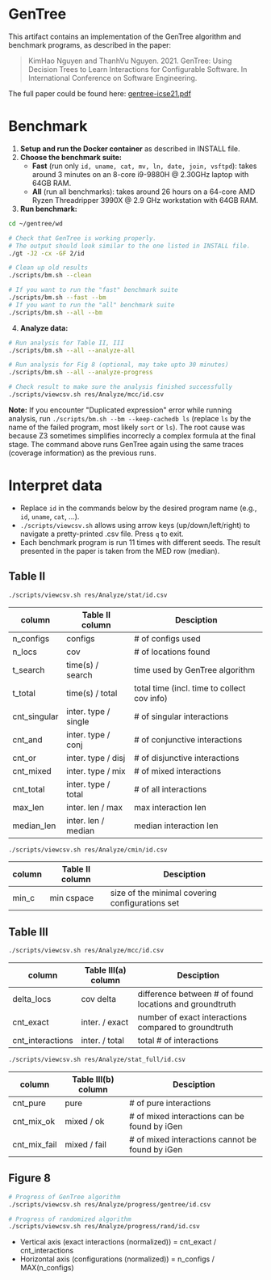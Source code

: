 # GenTree

This artifact contains an implementation of the GenTree algorithm and benchmark programs, as described in the paper:
> KimHao Nguyen and ThanhVu Nguyen. 2021. GenTree: Using Decision Trees to Learn Interactions for Configurable Software. In International Conference on Software Engineering.

The full paper could be found here: [gentree-icse21.pdf](https://github.com/unsat/gentree/releases/download/submit_icse21/gentree-icse21.pdf)

# Benchmark

1. **Setup and run the Docker container** as described in INSTALL file.
2. **Choose the benchmark suite:**
   - **Fast** (run only `id, uname, cat, mv, ln, date, join, vsftpd`): takes around 3 minutes on an 8-core i9-9880H @ 2.30GHz laptop with 64GB RAM.
   - **All** (run all benchmarks): takes around 26 hours on a 64-core AMD Ryzen Threadripper 3990X @ 2.9 GHz workstation with 64GB RAM.
3. **Run benchmark:**
```bash
cd ~/gentree/wd

# Check that GenTree is working properly.
# The output should look similar to the one listed in INSTALL file.
./gt -J2 -cx -GF 2/id

# Clean up old results
./scripts/bm.sh --clean

# If you want to run the "fast" benchmark suite
./scripts/bm.sh --fast --bm
# If you want to run the "all" benchmark suite
./scripts/bm.sh --all --bm
```
4. **Analyze data:**
```bash
# Run analysis for Table II, III
./scripts/bm.sh --all --analyze-all

# Run analysis for Fig 8 (optional, may take upto 30 minutes)
./scripts/bm.sh --all --analyze-progress

# Check result to make sure the analysis finished successfully
./scripts/viewcsv.sh res/Analyze/mcc/id.csv
```


**Note:** If you encounter "Duplicated expression" error while running analysis, run
`./scripts/bm.sh --bm --keep-cachedb ls` (replace `ls` by the name of the failed program, most likely `sort` or `ls`). The root cause was because Z3 sometimes simplifies incorrecly a complex formula at the final stage. The command above runs GenTree again using the same traces (coverage information) as the previous runs.

# Interpret data

- Replace `id` in the commands below by the desired program name (e.g., `id`, `uname`, `cat`, ...).
- `./scripts/viewcsv.sh` allows using arrow keys (up/down/left/right) to navigate a pretty-printed .csv file. Press `q` to exit.
- Each benchmark program is run 11 times with different seeds. The result presented in the paper is taken from the MED row (median).

## Table II
```bash
./scripts/viewcsv.sh res/Analyze/stat/id.csv
```
| column       | Table II column      | Desciption                                  |
| ------------ | -------------------- | ------------------------------------------- |
| n_configs    | configs              | # of configs used                           |
| n_locs       | cov                  | # of locations found                        |
| t_search     | time(s) / search     | time used by GenTree algorithm              |
| t_total      | time(s) / total      | total time (incl. time to collect cov info) |
| cnt_singular | inter. type / single | # of singular interactions                  |
| cnt_and      | inter. type / conj   | # of conjunctive interactions               |
| cnt_or       | inter. type / disj   | # of disjunctive interactions               |
| cnt_mixed    | inter. type / mix    | # of mixed interactions                     |
| cnt_total    | inter. type / total  | # of all interactions                       |
| max_len      | inter. len / max     | max interaction len                         |
| median_len   | inter. len / median  | median interaction len                      |

```bash
./scripts/viewcsv.sh res/Analyze/cmin/id.csv
```
| column | Table II column | Desciption                                      |
| ------ | --------------- | ----------------------------------------------- |
| min_c  | min cspace      | size of the minimal covering configurations set |

## Table III
```bash
./scripts/viewcsv.sh res/Analyze/mcc/id.csv
```
| column           | Table III(a) column | Desciption                                              |
| ---------------- | ------------------- | ------------------------------------------------------- |
| delta_locs       | cov delta           | difference between # of found locations and groundtruth |
| cnt_exact        | inter. / exact      | number of exact interactions compared to groundtruth    |
| cnt_interactions | inter. / total      | total # of interactions                                 |
```bash
./scripts/viewcsv.sh res/Analyze/stat_full/id.csv
```
| column       | Table III(b) column | Desciption                                      |
| ------------ | ------------------- | ----------------------------------------------- |
| cnt_pure     | pure                | # of pure interactions                          |
| cnt_mix_ok   | mixed / ok          | # of mixed interactions can be found by iGen    |
| cnt_mix_fail | mixed / fail        | # of mixed interactions cannot be found by iGen |

## Figure 8
```bash
# Progress of GenTree algorithm
./scripts/viewcsv.sh res/Analyze/progress/gentree/id.csv

# Progress of randomized algorithm
./scripts/viewcsv.sh res/Analyze/progress/rand/id.csv
```
- Vertical axis (exact interactions (normalized)) = cnt_exact / cnt_interactions
- Horizontal axis (configurations (normalized)) = n_configs / MAX(n_configs)
